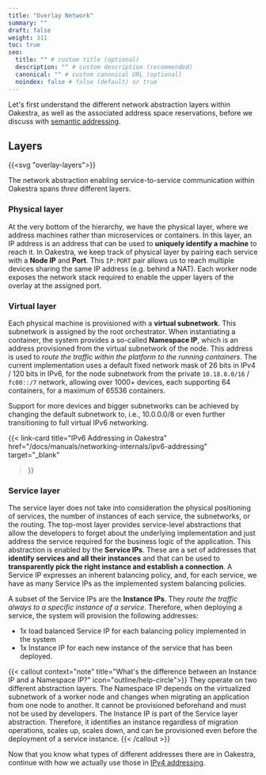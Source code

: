 ```yaml
---
title: "Overlay Network"
summary: ""
draft: false
weight: 311
toc: true
seo:
  title: "" # custom title (optional)
  description: "" # custom description (recommended)
  canonical: "" # custom canonical URL (optional)
  noindex: false # false (default) or true
---
```


Let's first understand the different network abstraction layers within Oakestra, as well as the associated address space
reservations, before we discuss with [semantic addressing](../load-balancing/).

## Layers

{{<svg "overlay-layers">}}

The network abstraction enabling service-to-service communication within Oakestra spans *three* different layers.

### Physical layer
At the very bottom of the hierarchy, we have the physical layer, where we address machines rather than microservices
or containers.
In this layer, an IP address is an address that can be used to **uniquely identify a machine** to reach it. In Oakestra,
we keep track of physical layer by pairing each service with a **Node IP** and **Port**. This `IP:PORT` pair allows us to
reach multiple devices sharing the same IP address (e.g. behind a NAT).
Each worker node exposes the network stack required to enable the upper layers of the overlay at the assigned port.

### Virtual layer

Each physical machine is provisioned with a **virtual subnetwork**. This subnetwork is assigned by the root orchestrator.
When instantiating a container, the system provides a so-called **Namespace IP**, which is an address provisioned from
the virtual subnetwork of the node. This address is used to *route the traffic within the platform to the running
containers*. The current implementation uses a default fixed network mask of 26 bits in IPv4 / 120 bits in IPv6,
for the node subnetwork from the private `10.18.0.0/16` / `fc00::/7` network, allowing over 1000+ devices,
each supporting 64 containers, for a maximum of 65536 containers.

Support for more devices and bigger subnetworks can be achieved by
changing the default subnetwork to, i.e., 10.0.0.0/8 or even further transitioning to full virtual IPv6 networking.

{{< link-card
  title="IPv6 Addressing in Oakestra"
  href="/docs/manuals/networking-internals/ipv6-addressing"
  target="_blank"
>}}

### Service layer

The service layer does not take into consideration the physical positioning of services, the number of instances of
each service, the subnetworks, or the routing. The top-most layer provides service-level abstractions that allow the developers to forget
about the underlying implementation and just address the service required for the business logic of the application.
This abstraction is enabled by the **Service IPs**. These are a set of addresses that **identify services and all their
instances** and that can be used to **transparently pick the right instance and establish a connection**. A Service IP
expresses an inherent balancing policy, and, for each service, we have as many Service IPs as the implemented system
balancing policies.

A subset of the Service IPs are the **Instance IPs**. They *route the traffic always to a specific instance of
a service*. Therefore, when deploying a service, the system will provision the following addresses:

* 1x load balanced Service IP for each balancing policy implemented in the system
* 1x Instance IP for each new instance of the service that has been deployed.

{{< callout context="note" title="What's the difference between an Instance IP and a Namespace IP?" icon="outline/help-circle">}}
They operate on two different abstraction layers. The Namespace IP depends on the virtualized subnetwork
of a worker node and changes when migrating an application from one node to another. It cannot be provisioned
beforehand and must not be used by developers. The Instance IP is part of the Service layer abstraction.
Therefore, it identifies an instance regardless of migration operations, scales up, scales down, and can be
provisioned even before the deployment of a service instance.
{{< /callout >}}

Now that you know what types of different addresses there are in Oakestra, continue with how we actually use those 
in [IPv4 addressing](../ipv4-addressing/).